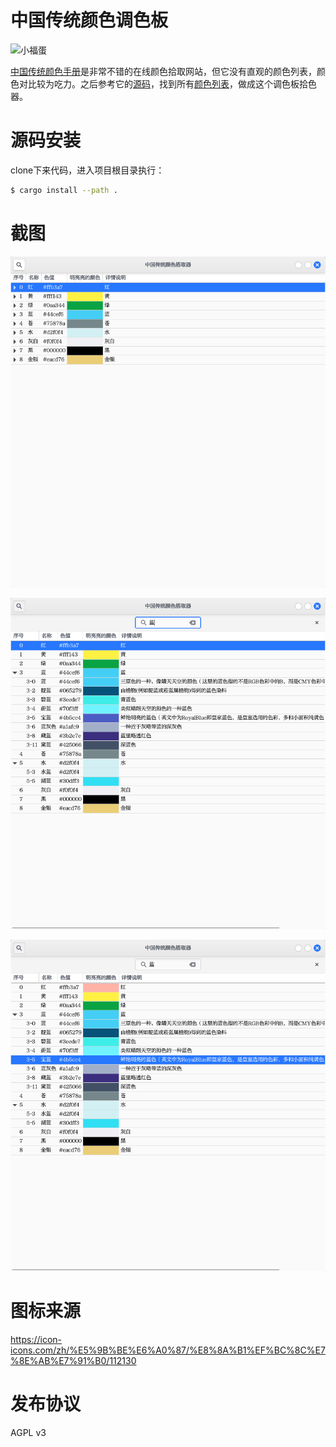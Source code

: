 # 中国传统颜色调色板

![小福蛋](https://media.52poke.com/wiki/thumb/archive/2/27/20140413171138%21440Happiny.png/79px-440Happiny.png)

[中国传统颜色手册](https://colors.ichuantong.cn/)是非常不错的在线颜色拾取网站，但它没有直观的颜色列表，颜色对比较为吃力。之后参考它的[源码](https://github.com/zerosoul/chinese-colors)，找到所有[颜色列表](./data/colors.json)，做成这个调色板拾色器。

# 源码安装

clone下来代码，进入项目根目录执行：

```bash
$ cargo install --path .
```

# 截图

![颜色列表](./_image/1.png)

![颜色搜索](./_image/2.png)

![复制颜色](./_image/3.png)

# 图标来源

https://icon-icons.com/zh/%E5%9B%BE%E6%A0%87/%E8%8A%B1%EF%BC%8C%E7%8E%AB%E7%91%B0/112130

# 发布协议

AGPL v3
